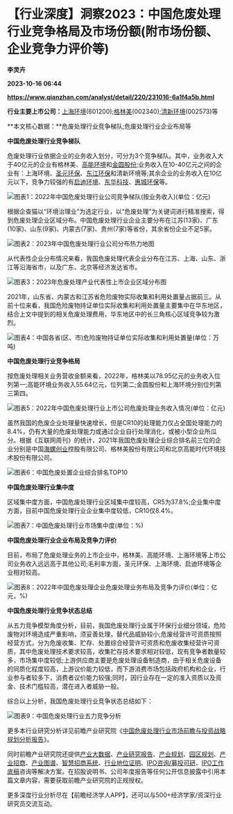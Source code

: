 # 【行业深度】洞察2023：中国危废处理行业竞争格局及市场份额(附市场份额、企业竞争力评价等)
**李灵卉**

**2023-10-16 06:44**

**https://www.qianzhan.com/analyst/detail/220/231016-6a1f4a5b.html**

**行业主要上市公司：**[上海环境](https://stock.qianzhan.com/hs/zhengquan_601200.SH.html)(601200);[格林美](https://stock.qianzhan.com/hs/zhengquan_002340.SZ.html)(002340);[清新环境](https://stock.qianzhan.com/hs/zhengquan_002573.SZ.html)(002573)等

**本文核心数据：**危废处理行业竞争梯队;危废处理行业企业布局等

**中国危废处理行业竞争梯队**

危废处理行业依据企业的业务收入划分，可分为3个竞争梯队。其中，业务收入大于40亿元的企业有格林美、[高能环境](https://stock.qianzhan.com/hs/zhengquan_603588.SH.html)和[金圆股份](https://stock.qianzhan.com/hs/zhengquan_000546.SZ.html);业务收入在10-40亿元之间的企业有：上海环境、[圣元环保](https://stock.qianzhan.com/hs/zhengquan_300867.SZ.html)、[东江环保](https://stock.qianzhan.com/hs/zhengquan_002672.SZ.html)和清新环境等;其余企业的业务收入在10亿元以下，竞争力较强的有[启迪环境](https://stock.qianzhan.com/hs/zhengquan_000826.SZ.html)、[东华科技](https://stock.qianzhan.com/hs/zhengquan_002140.SZ.html)、[惠城环保](https://stock.qianzhan.com/hs/zhengquan_300779.SZ.html)等。

![图表1：2022年中国危废处理行业公司竞争梯队(按业务收入)(单位：亿元)](https://img3.qianzhan.com/news/202310/16/20231016-0c706bd61f64179f.png)

根据企查猫以“环境治理业”为选定行业，以“危废处理”为关键词进行精准搜索，得到危废处理企业区域分布。中国危废处理行业企业主要分布在江苏(13家)、广东(10家)、山东(9家)、内蒙古(7家)、贵州(7家)等省份，其余省份企业不足5家。

![图表2：2023年中国危废处理行业公司分布热力地图](https://img3.qianzhan.com/news/202310/16/20231016-7061873691bf71a8.png)

从代表性企业分布情况来看，我国危废处理代表企业分布在江苏、上海、山东、浙江等沿海省市，以及广东、北京等经济发达省市。

![图表3：2023年危废处理产业代表性上市企业区域分布图](https://img3.qianzhan.com/news/202310/16/20231016-f025523cf3ce6247.png)

2021年，山东省、内蒙古和江苏省危险废物实际收集和利用处置量占据前三。从前十位来看，我国危险废物持证单位实际收集和利用处置量主要集中在华东地区，结合上文中提到的相关危废处理费用，华东地区中的长三角核心区域竞争较为激烈。

![图表4：中国各省(区、市)危险废物持证单位实际收集和利用处置量(单位：万吨)](https://img3.qianzhan.com/news/202310/16/20231016-ec7049e90f53b25e.png)

**中国危废处理行业竞争格局**

按危废处理相关业务营收金额来看，2022年，格林美以78.95亿元的业务收入位列第一;高能环境业务收入55.64亿元，位列第二;金圆股份和上海环境分别位列第三第四。

![图表5：2022年中国危废处理行业上市公司危废处理业务收入情况(单位：亿元)](https://img3.qianzhan.com/news/202310/16/20231016-deb30fbfca4b0497.png)

虽然我国的危废企业处理量快速增长，但是CR10的处理能力仅占全国处理能力的8.4%，仍有大量的危废处理能力或通过企业自行处理消化，或被小型企业所瓜分。根据《互联网周刊》的统计，2021年我国危废处理企业综合排名前三位的企业分别是中国[海螺创业](https://stock.qianzhan.com/hk/zhengquan_00586.HK.html)控股有限公司、格林美股份有限公司和北京高能时代环境技术股份有限公司。

![图表6：中国危废处置企业综合排名TOP10](https://img3.qianzhan.com/news/202310/16/20231016-d9d2575d115adf88.png)

**中国危废处理行业集中度**

区域集中度方面，中国危废处理行业区域集中度较高，CR5为37.8%;企业集中度方面，目前中国危废处理行业企业集中度较低，CR10仅8.4%。

![图表7：中国危废处理行业市场集中度(单位：%)](https://img3.qianzhan.com/news/202310/16/20231016-2b9c728ea054c9ed.png)

**中国危废处理行业企业布局及竞争力评价**

目前，布局了危废处理业务的上市企业中，格林美、高能环境、上海环境等上市公司业务收入远远高于其他公司;毛利率方面，圣元环保、上海环境、启迪环境等企业相对较高。

![图表8：2022年中国危废处理企业危废处理业务布局及竞争力评价(单位：亿元，%)](https://img3.qianzhan.com/news/202310/16/20231016-3dd67011b4461ae0.png)

**中国危废处理行业竞争状态总结**

从五力竞争模型角度分析，目前，我国危废处理行业属于环保行业细分领域，危险废物对环境造成严重影响，须妥善处理，替代品威胁较小;危废经营许可资质按照经营方式，分为危废收集、贮存、处置综合经营许可资质和危废收集经营许可资质，其中危废处理技术要求较高，收集贮存技术要求相对较低，现有竞争者数量较多，市场集中度较低;上游供应商主要是危废处理设备制造商，由于相关危废设备的同质化程度较高，上游议价能力较低，而下游消费市场包括政府机构和企业，行业参与者较多下，消费者议价能力较强;同时，因行业存在一定的准入资质以及资金、技术门槛较高，潜在进入者威胁一般。

综合以上分析，我国危废处理行业竞争状态总结如下：

![图表9：中国危废处理行业五力竞争分析](https://img3.qianzhan.com/news/202310/16/20231016-1fcf1a56712fbb23.png)

更多本行业研究分析详见前瞻产业研究院《[中国危废处理行业市场前瞻与投资战略规划分析报告](https://bg.qianzhan.com/report/detail/7cd7a944dadf4687.html)》。

同时前瞻产业研究院还提供[产业大数据](https://d.qianzhan.com/)、[产业研究报告](https://bg.qianzhan.com/report/hotlist/)、[产业规划](https://f.qianzhan.com/chanyeguihua2/)、[园区规划](https://f.qianzhan.com/yuanqu/)、[产业招商](https://f.qianzhan.com/chanyezhaoshang/)、[产业图谱](https://bg.qianzhan.com/report/lianglian/)、[智慧招商系统](https://z.qianzhan.com/)、[行业地位证明](https://bg.qianzhan.com/report/qyppcs)、[IPO咨询/募投可研](https://ipo.qianzhan.com/mutou/)、[IPO工作底稿](https://ipo.qianzhan.com/digao/)咨询等解决方案。在招股说明书、公司年度报告等任何公开信息披露中引用本篇文章内容，需要获取前瞻产业研究院的正规授权。

更多深度行业分析尽在【前瞻经济学人APP】，还可以与500+经济学家/资深行业研究员交流互动。